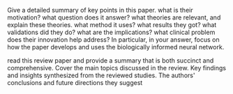 Give a detailed summary of key points in this paper. what is their motivation? what question does it answer? what theories are relevant, and explain these theories. what method it uses? what results they got? what validations did they do? what are the implications? what clinical problem does their innovation help address? In particular, in your answer, focus on how the paper develops and uses the biologically informed neural network.

read this review paper and provide a summary that is both succinct and comprehensive. Cover the main topics discussed in the review. Key findings and insights synthesized from the reviewed studies. The authors' conclusions and future directions they suggest